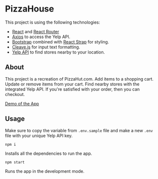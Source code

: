 
# PizzaHouse

This project is using the following technologies:

- [React](https://facebook.github.io/react/) and [React Router](https://reacttraining.com/react-router/)
-  [Axios](https://github.com/axios/axios) to access the Yelp API.
-  [Bootstrap](https://getbootstrap.com/) combined with [React Strap](https://reactstrap.github.io/) for styling.
-  [Cleave.js](https://github.com/nosir/cleave.js) for input text formatting.
-  [Yelp API](https://www.yelp.com/fusion) to find stores nearby to your location.

## About

This project is a recreation of PizzaHut.com. Add items to a shopping cart. Update or remove items from your cart. Find nearby stores with the integrated Yelp API. If you're satisfied with your order, then you can checkout.
<p><a  href="https://pizza.mariomiramontes.com/"  alt="pizza app">Demo of the App</a></p>


## Usage
Make sure to copy the variable from `.env.sample` file and make a new `.env` file with your unique Yelp API key.

```shell
npm i
```
Installs all the dependencies to run the app. <br>

```shell
npm start
```
Runs the app in the development mode.<br>